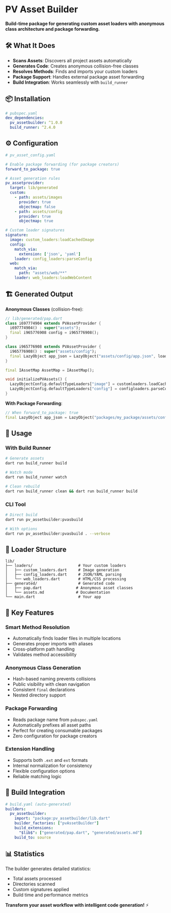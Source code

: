 # PV Asset Builder

**Build-time package for generating custom asset loaders with anonymous class architecture and package forwarding.**

## 🛠️ What It Does

- **Scans Assets**: Discovers all project assets automatically
- **Generates Code**: Creates anonymous collision-free classes
- **Resolves Methods**: Finds and imports your custom loaders
- **Package Support**: Handles external package asset forwarding
- **Build Integration**: Works seamlessly with `build_runner`

## 📦 Installation

```yaml
# pubspec.yaml
dev_dependencies:
  pv_assetbuilder: ^1.0.0
  build_runner: ^2.4.0
```

## ⚙️ Configuration

```yaml
# pv_asset_config.yaml

# Enable package forwarding (for package creators)
forward_to_package: true

# Asset generation rules
pv_assetprovider:
  target: lib/generated
  custom:
    - path: assets/images
      provider: true
      objectmap: false
    - path: assets/config
      provider: true  
      objectmap: true

# Custom loader signatures
signature:
  image: custom_loaders:loadCachedImage
  config:
    match_via:
      extension: ['json', 'yaml']
    loader: config_loaders:parseConfig
  web:
    match_via:
      path: "assets/web/**"
    loader: web_loaders:loadWebContent
```

## 🏗️ Generated Output

**Anonymous Classes** (collision-free):
```dart
// lib/generated/pap.dart
class i697774904 extends PVAssetProvider {
  i697774904() : super("assets");
  final i965776908 config = i965776908();
}

class i965776908 extends PVAssetProvider {
  i965776908() : super("assets/config");
  final LazyObject app_json = LazyObject("assets/config/app.json", loadSignature: "config");
}

final IAssetMap AssetMap = IAssetMap();

void initializePVAssets() {
  LazyObjectConfig.defaultTypeLoaders["image"] = customloaders.loadCachedImage;
  LazyObjectConfig.defaultTypeLoaders["config"] = configloaders.parseConfig;
}
```

**With Package Forwarding**:
```dart
// When forward_to_package: true
final LazyObject app_json = LazyObject("packages/my_package/assets/config/app.json", loadSignature: "config");
```

## 🚀 Usage

### With Build Runner
```bash
# Generate assets
dart run build_runner build

# Watch mode
dart run build_runner watch

# Clean rebuild
dart run build_runner clean && dart run build_runner build
```

### CLI Tool
```bash
# Direct build
dart run pv_assetbuilder:pvasbuild

# With options
dart run pv_assetbuilder:pvasbuild . --verbose
```

## 📁 Loader Structure

```
lib/
├── loaders/                    # Your custom loaders
│   ├── custom_loaders.dart     # Image generation
│   ├── config_loaders.dart     # JSON/YAML parsing
│   └── web_loaders.dart        # HTML/CSS processing
├── generated/                  # Generated code
│   ├── pap.dart               # Anonymous asset classes
│   └── assets.md              # Documentation
└── main.dart                   # Your app
```

## 🎯 Key Features

### Smart Method Resolution
- Automatically finds loader files in multiple locations
- Generates proper imports with aliases
- Cross-platform path handling
- Validates method accessibility

### Anonymous Class Generation  
- Hash-based naming prevents collisions
- Public visibility with clean navigation
- Consistent `final` declarations
- Nested directory support

### Package Forwarding
- Reads package name from `pubspec.yaml`
- Automatically prefixes all asset paths
- Perfect for creating consumable packages
- Zero configuration for package creators

### Extension Handling
- Supports both `.ext` and `ext` formats
- Internal normalization for consistency
- Flexible configuration options
- Reliable matching logic

## 🔧 Build Integration

```yaml
# build.yaml (auto-generated)
builders:
  pv_assetbuilder:
    import: "package:pv_assetbuilder/lib.dart"
    builder_factories: ["pvAssetBuilder"]
    build_extensions:
      "$lib$": ["generated/pap.dart", "generated/assets.md"]
    build_to: source
```

## 📊 Statistics

The builder generates detailed statistics:
- Total assets processed
- Directories scanned
- Custom signatures applied
- Build time and performance metrics

**Transform your asset workflow with intelligent code generation!** ⚡
